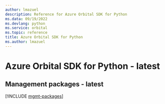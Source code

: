 ```yaml
---
author: lmazuel
description: Reference for Azure Orbital SDK for Python
ms.data: 09/19/2022
ms.devlang: python
ms.service: orbital
ms.topic: reference
title: Azure Orbital SDK for Python
ms.author: lmazuel
---
```

# Azure Orbital SDK for Python - latest

## Management packages - latest
[!INCLUDE [mgmt-packages](orbital-mgmt-index.md)]